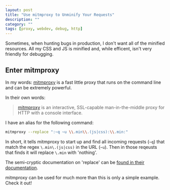 ```yaml
---
layout: post
title: "Use mitmproxy to Unminify Your Requests"
description: ""
category: ""
tags: [proxy, webdev, debug, http]
---
```


Sometimes, when hunting bugs in production, I don't want all of the minified
resources. All my CSS and JS is minified and, while efficent, isn't very
friendly for debugging.

## Enter mitmproxy

In my words: [mitmproxy][1] is a fast little proxy that runs on the command
line and can be extremely powerful.

In their own words:
> [mitmproxy][1] is an interactive, SSL-capable man-in-the-middle proxy for
> HTTP with a console interface.

I have an alias for the following command:

```bash
mitmproxy --replace ":~q ~u \\.min\\.(js|css):\\.min:"
```

In short, it tells mitmproxy to start up and find all incoming requests (`~q`)
that match the regex `\.min\.(js|css)` in the URL (`~u`). Then in those
reqeusts that finds it will replace `\.min` with 'nothing'.

The semi-cryptic documentation on 'replace' can be [found in their
documentation][2].

mitmproxy can be used for much more than this is only a simple example. Check
it out!

  [1]: http://mitmproxy.org/
  [2]: http://mitmproxy.org/doc/features/replacements.html


